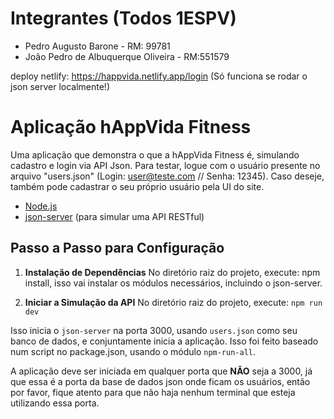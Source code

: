 # Integrantes (Todos 1ESPV)
- Pedro Augusto Barone - RM: 99781
- João Pedro de Albuquerque Oliveira - RM:551579

deploy netlify: https://happvida.netlify.app/login (Só funciona se rodar o json server localmente!)

# Aplicação hAppVida Fitness
Uma aplicação que demonstra o que a hAppVida Fitness é, simulando cadastro e login via API Json.
Para testar, logue com o usuário presente no arquivo "users.json" (Login: user@teste.com // Senha: 12345). Caso deseje, também pode cadastrar o seu próprio usuário pela UI do site.

- [Node.js](https://nodejs.org/en/)
- [json-server](https://www.npmjs.com/package/json-server) (para simular uma API RESTful)

## Passo a Passo para Configuração

1. **Instalação de Dependências**
   No diretório raiz do projeto, execute:
npm install, isso vai instalar os módulos necessários, incluindo o json-server.

2. **Iniciar a Simulação da API**
No diretório raiz do projeto, execute:
`npm run dev`

Isso inicia o `json-server` na porta 3000, usando `users.json` como seu banco de dados, e conjuntamente inicia a aplicação. 
Isso foi feito baseado num script no package.json, usando o módulo `npm-run-all`.


A aplicação deve ser iniciada em qualquer porta que **NÃO** seja a 3000, já que essa é a porta da base de dados json onde ficam os usuários, então por favor, fique atento para que não haja nenhum terminal que esteja utilizando essa porta.


